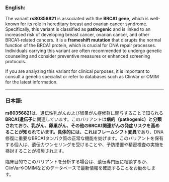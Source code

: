 ### English:
The variant **rs80356821** is associated with the **BRCA1 gene**, which is well-known for its role in hereditary breast and ovarian cancer syndrome. Specifically, this variant is classified as **pathogenic** and is linked to an increased risk of developing breast cancer, ovarian cancer, and other BRCA1-related cancers. It is a **frameshift mutation** that disrupts the normal function of the BRCA1 protein, which is crucial for DNA repair processes. Individuals carrying this variant are often recommended to undergo genetic counseling and consider preventive measures or enhanced screening protocols.

If you are analyzing this variant for clinical purposes, it is important to consult a genetic specialist or refer to databases such as ClinVar or OMIM for the latest information.

---

### 日本語:
**rs80356821**は、遺伝性乳がんおよび卵巣がん症候群に関与することで知られる**BRCA1遺伝子**に関連しています。このバリアントは**病的（pathogenic）**と分類されており、乳がん、卵巣がん、その他のBRCA1関連がんの発症リスクを高めることが知られています。具体的には、これは**フレームシフト変異**であり、DNA修復に重要なBRCA1タンパク質の正常な機能を妨げます。このバリアントを保有する個人は、遺伝カウンセリングを受けることや、予防措置や精密検査の実施を検討することが推奨されます。

臨床目的でこのバリアントを分析する場合は、遺伝専門医に相談するか、ClinVarやOMIMなどのデータベースで最新情報を確認することをお勧めします。